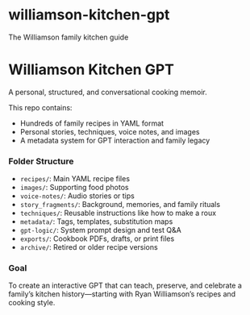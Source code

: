 # williamson-kitchen-gpt
The Williamson family kitchen guide
# Williamson Kitchen GPT

A personal, structured, and conversational cooking memoir.

This repo contains:
- Hundreds of family recipes in YAML format
- Personal stories, techniques, voice notes, and images
- A metadata system for GPT interaction and family legacy

### Folder Structure
- `recipes/`: Main YAML recipe files
- `images/`: Supporting food photos
- `voice-notes/`: Audio stories or tips
- `story_fragments/`: Background, memories, and family rituals
- `techniques/`: Reusable instructions like how to make a roux
- `metadata/`: Tags, templates, substitution maps
- `gpt-logic/`: System prompt design and test Q&A
- `exports/`: Cookbook PDFs, drafts, or print files
- `archive/`: Retired or older recipe versions

### Goal
To create an interactive GPT that can teach, preserve, and celebrate a family’s kitchen history—starting with Ryan Williamson’s recipes and cooking style.